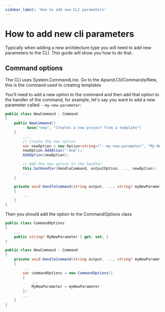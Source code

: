 ```yaml
---
sidebar_label: 'How to add new CLI parameters'
---
```


# How to add new cli parameters

Typically when adding a new architecture type you will need to add new parameters to the CLI. This guide will show you how to do that.

## Command options

The CLI uses System.CommandLine. Go to the Apiand.Cli/Commands/New, this is the command used to creating templates

You'll need to add a new option to the command and then add that option to the handler of the command, for example, let's say you want to add a new parameter called `--my-new-parameter`:

```csharp
public class NewCommand : Command
{
    public NewCommand()
        : base("new", "Creates a new project from a template")
    {
        ...
        // Create the new option
        var newOption = new Option<string>("--my-new-parameter", "My New Parameter");
        newOption.AddAlias("-mnp");
        AddOption(newOption);

        // Add the new option to the handler
        this.SetHandler(HandleCommand, outputOption, ..., newOption);
        ...
    }

    private void HandleCommand(string output, ..., string? myNewParameter)
    {
        ...
    }
}
```

Then you should add the option to the CommandOptions class

```csharp
public class CommandOptions
{
    ...
    public string? MyNewParameter { get; set; }
}
```

```csharp
public class NewCommand : Command
{
    private void HandleCommand(string output, ..., string? myNewParameter)
    {
        ...
        var commandOptions = new CommandOptions()
        {
            ...
            MyNewParameter = myNewParameter
        };
        ...
    }
}
```
